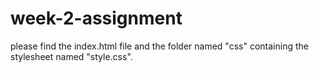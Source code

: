 # week-2-assignment

please find the index.html file and the folder named "css" containing the stylesheet named "style.css".
